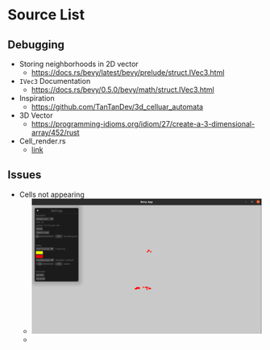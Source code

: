 # Source List

## Debugging
- Storing neighborhoods in 2D vector
  - https://docs.rs/bevy/latest/bevy/prelude/struct.IVec3.html
- `IVec3` Documentation
  - https://docs.rs/bevy/0.5.0/bevy/math/struct.IVec3.html
- Inspiration
  - https://github.com/TanTanDev/3d_celluar_automata
- 3D Vector
  - https://programming-idioms.org/idiom/27/create-a-3-dimensional-array/452/rust
- Cell_render.rs
  - [link](https://bevyengine.org/examples/shader/shader-instancing/)

## Issues
- Cells not appearing
  - ![img.png](assets/images/first-appearance.png)
  - 
